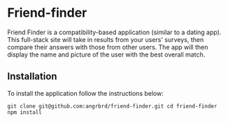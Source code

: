 # Friend-finder

Friend Finder is a compatibility-based application (similar to a dating app). This full-stack site will take in results from your users' surveys, then compare their answers with those from other users. The app will then display the name and picture of the user with the best overall match.

## Installation
To install the application follow the instructions below:

` git clone git@github.com:angrbrd/friend-finder.git
  cd friend-finder
  npm install `
